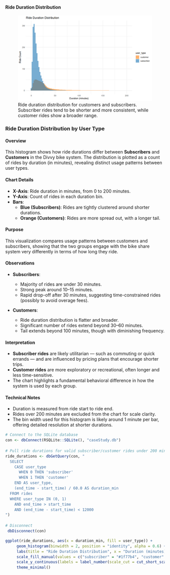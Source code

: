 #### Ride Duration Distribution

<figure class="float-right">
  <a href="../images/Ride_Duration_Distribution.png" target="_blank" title="Select image to open full sized chart">
  <img src="../images/thumbnails/Ride_Duration_Distribution.png" alt="Histogram showing the distribution of ride durations for rides, split by user type. Subscriber rides are sharply concentrated under 30 minutes, while customer rides are more spread out with a longer tail.">
  </a>
  <figcaption>
  Ride duration distribution for customers and subscribers. Subscriber rides tend to be shorter and more consistent, while customer rides show a broader range.
  </figcaption>
</figure>

### Ride Duration Distribution by User Type

#### Overview

This histogram shows how ride durations differ between **Subscribers** and **Customers** in the Divvy bike system. The distribution is plotted as a count of rides by duration (in minutes), revealing distinct usage patterns between user types.

#### Chart Details

- **X-Axis**: Ride duration in minutes, from 0 to 200 minutes.
- **Y-Axis**: Count of rides in each duration bin.
- **Bars**:
  - **Blue (Subscribers)**: Rides are tightly clustered around shorter durations.
  - **Orange (Customers)**: Rides are more spread out, with a longer tail.

#### Purpose

This visualization compares usage patterns between customers and subscribers, showing that the two groups engage with the bike share system very differently in terms of how long they ride.

#### Observations

- **Subscribers**:
  - Majority of rides are under 30 minutes.
  - Strong peak around 10–15 minutes.
  - Rapid drop-off after 30 minutes, suggesting time-constrained rides (possibly to avoid overage fees).

- **Customers**:
  - Ride duration distribution is flatter and broader.
  - Significant number of rides extend beyond 30–60 minutes.
  - Tail extends beyond 100 minutes, though with diminishing frequency.

#### Interpretation

- **Subscriber rides** are likely utilitarian — such as commuting or quick errands — and are influenced by pricing plans that encourage shorter trips.
- **Customer rides** are more exploratory or recreational, often longer and less time-sensitive.
- The chart highlights a fundamental behavioral difference in how the system is used by each group.

#### Technical Notes

- Duration is measured from ride start to ride end.
- Rides over 200 minutes are excluded from the chart for scale clarity.
- The bin width used for this histogram is likely around 1 minute per bar, offering detailed resolution at shorter durations.




```R
# Connect to the SQLite database
con <- dbConnect(RSQLite::SQLite(), "caseStudy.db")

# Pull ride durations for valid subscriber/customer rides under 200 min
ride_durations <- dbGetQuery(con, "
  SELECT
    CASE user_type
      WHEN 0 THEN 'subscriber'
      WHEN 1 THEN 'customer'
    END AS user_type,
    (end_time - start_time) / 60.0 AS duration_min
  FROM rides
  WHERE user_type IN (0, 1)
    AND end_time > start_time
    AND (end_time - start_time) < 12000
")

# Disconnect
 dbDisconnect(con)
```


```R
ggplot(ride_durations, aes(x = duration_min, fill = user_type)) +
     geom_histogram(binwidth = 2, position = "identity", alpha = 0.6) +
     labs(title = "Ride Duration Distribution", x = "Duration (minutes)", y = "Ride Count") +
     scale_fill_manual(values = c("subscriber" = "#1f77b4", "customer" = "#ff7f0e")) +
     scale_y_continuous(labels = label_number(scale_cut = cut_short_scale())) + 
     theme_minimal()
```

